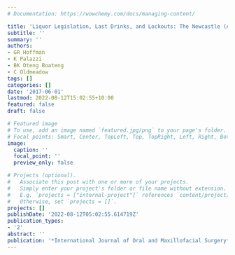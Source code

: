 ```yaml
---
# Documentation: https://wowchemy.com/docs/managing-content/

title: 'Liquor Legislation, Last Drinks, and Lockouts: The Newcastle (Australia) Solution'
subtitle: ''
summary: ''
authors:
- GR Hoffman
- K Palazzi
- BK Oteng Boateng
- C Oldmeadow
tags: []
categories: []
date: '2017-06-01'
lastmod: 2022-08-12T15:02:55+10:00
featured: false
draft: false

# Featured image
# To use, add an image named `featured.jpg/png` to your page's folder.
# Focal points: Smart, Center, TopLeft, Top, TopRight, Left, Right, BottomLeft, Bottom, BottomRight.
image:
  caption: ''
  focal_point: ''
  preview_only: false

# Projects (optional).
#   Associate this post with one or more of your projects.
#   Simply enter your project's folder or file name without extension.
#   E.g. `projects = ["internal-project"]` references `content/project/deep-learning/index.md`.
#   Otherwise, set `projects = []`.
projects: []
publishDate: '2022-08-12T05:02:55.614719Z'
publication_types:
- '2'
abstract: ''
publication: '*International Journal of Oral and Maxillofacial Surgery*'
---
```

